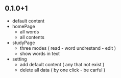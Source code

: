 ## 0.1.0+1

- default content
- homePage
  - all words
  - all contents
- studyPage
  - three modes ( read - word undrestand - edit )
  - show words in text
- setting
  - add default content ( any that not exist )
  - delete all data ( by one click - be carful )